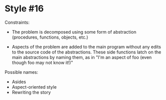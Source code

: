 Style #16
==============================

Constraints:

- The problem is decomposed using some form of abstraction (procedures, functions, objects, etc.)

- Aspects of the problem are added to the main program without any
  edits to the source code of the abstractions. These side functions
  latch on the main abstractions by naming them, as in "I'm an aspect
  of foo (even though foo may not know it!)"


Possible names:

- Asides
- Aspect-oriented style
- Rewriting the story
